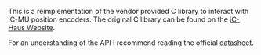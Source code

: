 This is a reimplementation of the vendor provided C library to interact with iC-MU position encoders.
The original C library can be found on the [iC-Haus Website](https://www.ichaus.de/product/ic-mu/#software).

For an understanding of the API I recommend reading the official [datasheet](https://www.ichaus.de/product/ic-mu/#documents).
